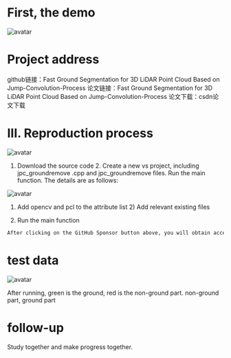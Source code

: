 #  First, the demo 

 ![avatar]( 40ee3d12b57046cf84b96667cb638dd0.gif) 

#  Project address 

 github链接：Fast Ground Segmentation for 3D LiDAR Point Cloud Based on Jump-Convolution-Process 论文链接：Fast Ground Segmentation for 3D LiDAR Point Cloud Based on Jump-Convolution-Process 论文下载：csdn论文下载 

#  III. Reproduction process 

 ![avatar]( 74592b1778914cf2af016ac08288693b.png) 

 1. Download the source code 2. Create a new vs project, including jpc_groundremove .cpp and jpc_groundremove files. Run the main function. The details are as follows: 

 ![avatar]( a9acd29afa794c6cb02adef12ef97a7e.png) 

 1) Add opencv and pcl to the attribute list 2) Add relevant existing files 

 3) Run the main function 

  ```python  
After clicking on the GitHub Sponsor button above, you will obtain access permissions to my private code repository ( https://github.com/slowlon/my_code_bar ) to view this blog code. By searching the code number of this blog, you can find the code you need, code number is: 2024020309573789535
  ```  
#  test data 

 ![avatar]( 6a635291eca6469eb6ccbf5f9fe1c044.png) 

  After running, green is the ground, red is the non-ground part. non-ground part, ground part  

#  follow-up 

 Study together and make progress together. 

